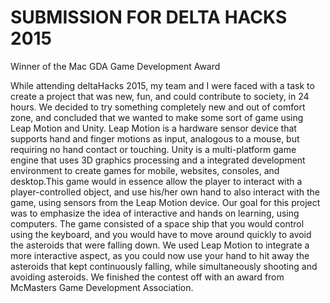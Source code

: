 # SUBMISSION FOR DELTA HACKS 2015

Winner of the Mac GDA Game Development Award

While attending deltaHacks 2015, my team and I were faced with a task to create a project that was new, fun, and could contribute to society, in 24 hours. We decided to try something completely new and out of comfort zone, and concluded that we wanted to make some sort of game using Leap Motion and Unity. Leap Motion is a hardware sensor device that supports hand and finger motions as input, analogous to a mouse, but requiring no hand contact or touching. Unity is a multi-platform game engine that uses 3D graphics processing and a integrated development environment to create games for mobile, websites, consoles, and desktop.This game would in essence allow the player to interact with a player-controlled object, and use his/her own hand to also interact with the game, using sensors from the Leap Motion device. Our goal for this project was to emphasize the idea of interactive and hands on learning, using computers. The game consisted of a space ship that you would control using the keyboard, and you would have to move around quickly to avoid the asteroids that were falling down. We used Leap Motion to integrate a more interactive aspect, as you could now use your hand to hit away the asteroids that kept continuously falling, while simultaneously shooting and avoiding asteroids. We finished the contest off with an award from McMasters Game Development Association.

